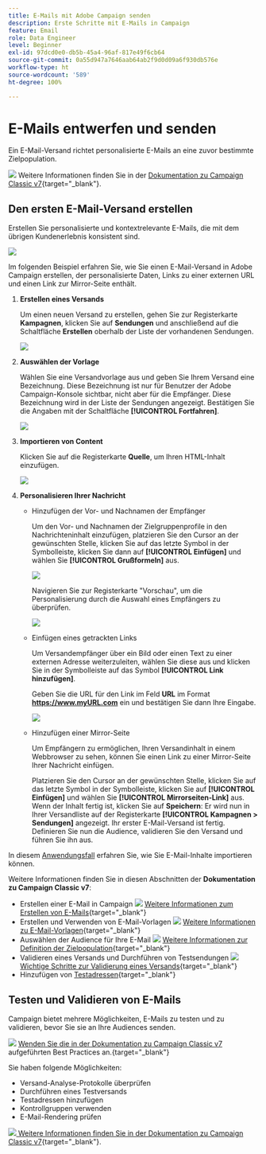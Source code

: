 ```yaml
---
title: E-Mails mit Adobe Campaign senden
description: Erste Schritte mit E-Mails in Campaign
feature: Email
role: Data Engineer
level: Beginner
exl-id: 97dcd0e0-db5b-45a4-96af-817e49f6cb64
source-git-commit: 0a55d947a7646aab64ab2f9d0d09a6f930db576e
workflow-type: ht
source-wordcount: '589'
ht-degree: 100%

---
```


# E-Mails entwerfen und senden

Ein E-Mail-Versand richtet personalisierte E-Mails an eine zuvor bestimmte Zielpopulation.

![](../assets/do-not-localize/book.png) Weitere Informationen finden Sie in der [Dokumentation zu Campaign Classic v7](https://experienceleague.adobe.com/docs/campaign-classic/using/sending-messages/sending-emails/about-email-channel.html?lang=de){target=&quot;_blank&quot;}.

## Den ersten E-Mail-Versand erstellen

Erstellen Sie personalisierte und kontextrelevante E-Mails, die mit dem übrigen Kundenerlebnis konsistent sind.

![](assets/new-email-content.png)


Im folgenden Beispiel erfahren Sie, wie Sie einen E-Mail-Versand in Adobe Campaign erstellen, der personalisierte Daten, Links zu einer externen URL und einen Link zur Mirror-Seite enthält.

1. **Erstellen eines Versands**

   Um einen neuen Versand zu erstellen, gehen Sie zur Registerkarte **Kampagnen**, klicken Sie auf **Sendungen** und anschließend auf die Schaltfläche **Erstellen** oberhalb der Liste der vorhandenen Sendungen.

   ![](assets/delivery_step_1.png)

1. **Auswählen der Vorlage**

   Wählen Sie eine Versandvorlage aus und geben Sie Ihrem Versand eine Bezeichnung. Diese Bezeichnung ist nur für Benutzer der Adobe Campaign-Konsole sichtbar, nicht aber für die Empfänger. Diese Bezeichnung wird in der Liste der Sendungen angezeigt. Bestätigen Sie die Angaben mit der Schaltfläche **[!UICONTROL Fortfahren]**.

   ![](assets/dce_delivery_model.png)

1. **Importieren von Content**

   Klicken Sie auf die Registerkarte **Quelle**, um Ihren HTML-Inhalt einzufügen.

   ![](assets/paste-content.png)


1. **Personalisieren Ihrer Nachricht**


   * Hinzufügen der Vor- und Nachnamen der Empfänger

      Um den Vor- und Nachnamen der Zielgruppenprofile in den Nachrichteninhalt einzufügen, platzieren Sie den Cursor an der gewünschten Stelle, klicken Sie auf das letzte Symbol in der Symbolleiste, klicken Sie dann auf **[!UICONTROL Einfügen]** und wählen Sie **[!UICONTROL Grußformeln]** aus.

      ![](assets/include-greetings.png)

      Navigieren Sie zur Registerkarte &quot;Vorschau&quot;, um die Personalisierung durch die Auswahl eines Empfängers zu überprüfen.

      ![](assets/perso-check.png)

   * Einfügen eines getrackten Links

      Um Versandempfänger über ein Bild oder einen Text zu einer externen Adresse weiterzuleiten, wählen Sie diese aus und klicken Sie in der Symbolleiste auf das Symbol **[!UICONTROL Link hinzufügen]**.

      Geben Sie die URL für den Link im Feld **URL** im Format **https://www.myURL.com** ein und bestätigen Sie dann Ihre Eingabe.

      ![](assets/add-a-link.png)

   * Hinzufügen einer Mirror-Seite

      Um Empfängern zu ermöglichen, Ihren Versandinhalt in einem Webbrowser zu sehen, können Sie einen Link zu einer Mirror-Seite Ihrer Nachricht einfügen.

      Platzieren Sie den Cursor an der gewünschten Stelle, klicken Sie auf das letzte Symbol in der Symbolleiste, klicken Sie auf **[!UICONTROL Einfügen]** und wählen Sie **[!UICONTROL Mirrorseiten-Link]** aus.
   Wenn der Inhalt fertig ist, klicken Sie auf **Speichern**: Er wird nun in Ihrer Versandliste auf der Registerkarte **[!UICONTROL Kampagnen > Sendungen]** angezeigt. Ihr erster E-Mail-Versand ist fertig. Definieren Sie nun die Audience, validieren Sie den Versand und führen Sie ihn aus.


In diesem [Anwendungsfall](https://experienceleague.adobe.com/docs/campaign/automation/workflows/use-cases/deliveries/load-delivery-content.html?lang=de) erfahren Sie, wie Sie E-Mail-Inhalte importieren können.

Weitere Informationen finden Sie in diesen Abschnitten der **Dokumentation zu Campaign Classic v7**:

* Erstellen einer E-Mail in Campaign
   ![](../assets/do-not-localize/book.png) [Weitere Informationen zum Erstellen von E-Mails](https://experienceleague.adobe.com/docs/campaign-classic/using/sending-messages/sending-emails/defining-the-email-content.html?lang=de){target=&quot;_blank&quot;}
* Erstellen und Verwenden von E-Mail-Vorlagen
   ![](../assets/do-not-localize/book.png) [Weitere Informationen zu E-Mail-Vorlagen](https://experienceleague.adobe.com/docs/campaign-classic/using/sending-messages/using-delivery-templates/about-templates.html?lang=de){target=&quot;_blank&quot;}
* Auswählen der Audience für Ihre E-Mail
   ![](../assets/do-not-localize/book.png) [Weitere Informationen zur Definition der Zielpopulation](https://experienceleague.adobe.com/docs/campaign-classic/using/sending-messages/key-steps-when-creating-a-delivery/steps-defining-the-target-population.html?lang=de){target=&quot;_blank&quot;}
* Validieren eines Versands und Durchführen von Testsendungen
   ![](../assets/do-not-localize/book.png) [Wichtige Schritte zur Validierung eines Versands](https://experienceleague.adobe.com/docs/campaign-classic/using/sending-messages/key-steps-when-creating-a-delivery/steps-validating-the-delivery.html?lang=de){target=&quot;_blank&quot;}
* Hinzufügen von [Testadressen](https://experienceleague.adobe.com/docs/campaign-classic/using/sending-messages/using-seed-addresses/about-seed-addresses.html?lang=de){target=&quot;_blank&quot;}

## Testen und Validieren von E-Mails

Campaign bietet mehrere Möglichkeiten, E-Mails zu testen und zu validieren, bevor Sie sie an Ihre Audiences senden.

![](../assets/do-not-localize/book.png) [Wenden Sie die in der Dokumentation zu Campaign Classic v7](https://experienceleague.adobe.com/docs/campaign-classic/using/sending-messages/key-steps-when-creating-a-delivery/delivery-bestpractices/check-before-sending.html?lang=de) aufgeführten Best Practices an.{target=&quot;_blank&quot;}

Sie haben folgende Möglichkeiten:

* Versand-Analyse-Protokolle überprüfen
* Durchführen eines Testversands
* Testadressen hinzufügen
* Kontrollgruppen verwenden
* E-Mail-Rendering prüfen

![](../assets/do-not-localize/book.png)[ Weitere Informationen finden Sie in der Dokumentation zu Campaign Classic v7](https://experienceleague.adobe.com/docs/campaign-classic/using/sending-messages/key-steps-when-creating-a-delivery/steps-validating-the-delivery.html?lang=de){target=&quot;_blank&quot;}.
